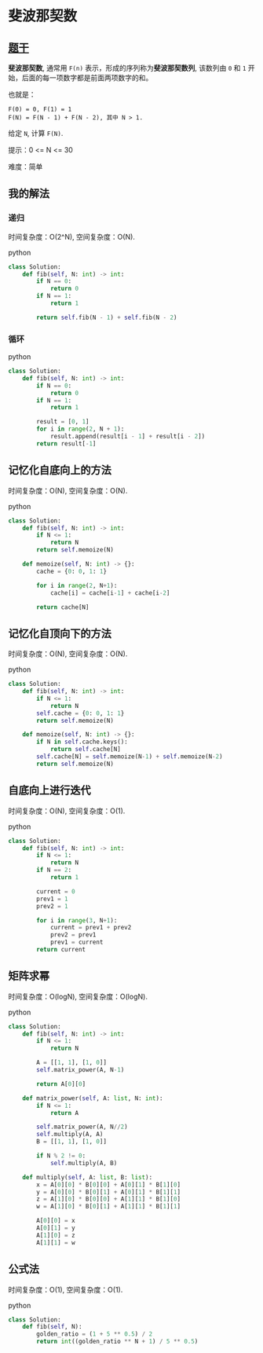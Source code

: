 # 斐波那契数

## [题干](https://leetcode-cn.com/problems/fibonacci-number/)

**斐波那契数**, 通常用 `F(n)` 表示，形成的序列称为**斐波那契数列**, 该数列由 `0` 和 `1` 开始，后面的每一项数字都是前面两项数字的和。

也就是：

```log
F(0) = 0, F(1) = 1
F(N) = F(N - 1) + F(N - 2), 其中 N > 1.
```

给定 `N`, 计算 `F(N)`.

提示：0 <= N <= 30

难度：简单

## 我的解法

### 递归

时间复杂度：O(2^N), 空间复杂度：O(N).

python

```python
class Solution:
    def fib(self, N: int) -> int:
        if N == 0:
            return 0
        if N == 1:
            return 1

        return self.fib(N - 1) + self.fib(N - 2)
```

### 循环

python

```python
class Solution:
    def fib(self, N: int) -> int:
        if N == 0:
            return 0
        if N == 1:
            return 1

        result = [0, 1]
        for i in range(2, N + 1):
            result.append(result[i - 1] + result[i - 2])
        return result[-1]
```

## 记忆化自底向上的方法

时间复杂度：O(N), 空间复杂度：O(N).

python

```python
class Solution:
    def fib(self, N: int) -> int:
        if N <= 1:
            return N
        return self.memoize(N)

    def memoize(self, N: int) -> {}:
        cache = {0: 0, 1: 1}

        for i in range(2, N+1):
            cache[i] = cache[i-1] + cache[i-2]

        return cache[N]
```

## 记忆化自顶向下的方法

时间复杂度：O(N), 空间复杂度：O(N).

python

```python
class Solution:
    def fib(self, N: int) -> int:
        if N <= 1:
            return N
        self.cache = {0: 0, 1: 1}
        return self.memoize(N)

    def memoize(self, N: int) -> {}:
        if N in self.cache.keys():
            return self.cache[N]
        self.cache[N] = self.memoize(N-1) + self.memoize(N-2)
        return self.memoize(N)
```

## 自底向上进行迭代

时间复杂度：O(N), 空间复杂度：O(1).

python

```python
class Solution:
    def fib(self, N: int) -> int:
        if N <= 1:
            return N
        if N == 2:
            return 1

        current = 0
        prev1 = 1
        prev2 = 1

        for i in range(3, N+1):
            current = prev1 + prev2
            prev2 = prev1
            prev1 = current
        return current
```

## 矩阵求幂

时间复杂度：O(logN), 空间复杂度：O(logN).

python

```python
class Solution:
    def fib(self, N: int) -> int:
        if N <= 1:
            return N

        A = [[1, 1], [1, 0]]
        self.matrix_power(A, N-1)

        return A[0][0]

    def matrix_power(self, A: list, N: int):
        if N <= 1:
            return A

        self.matrix_power(A, N//2)
        self.multiply(A, A)
        B = [[1, 1], [1, 0]]

        if N % 2 != 0:
            self.multiply(A, B)

    def multiply(self, A: list, B: list):
        x = A[0][0] * B[0][0] + A[0][1] * B[1][0]
        y = A[0][0] * B[0][1] + A[0][1] * B[1][1]
        z = A[1][0] * B[0][0] + A[1][1] * B[1][0]
        w = A[1][0] * B[0][1] + A[1][1] * B[1][1]

        A[0][0] = x
        A[0][1] = y
        A[1][0] = z
        A[1][1] = w
```

## 公式法

时间复杂度：O(1), 空间复杂度：O(1).

python

```python
class Solution:
    def fib(self, N):
        golden_ratio = (1 + 5 ** 0.5) / 2
        return int((golden_ratio ** N + 1) / 5 ** 0.5)
```
